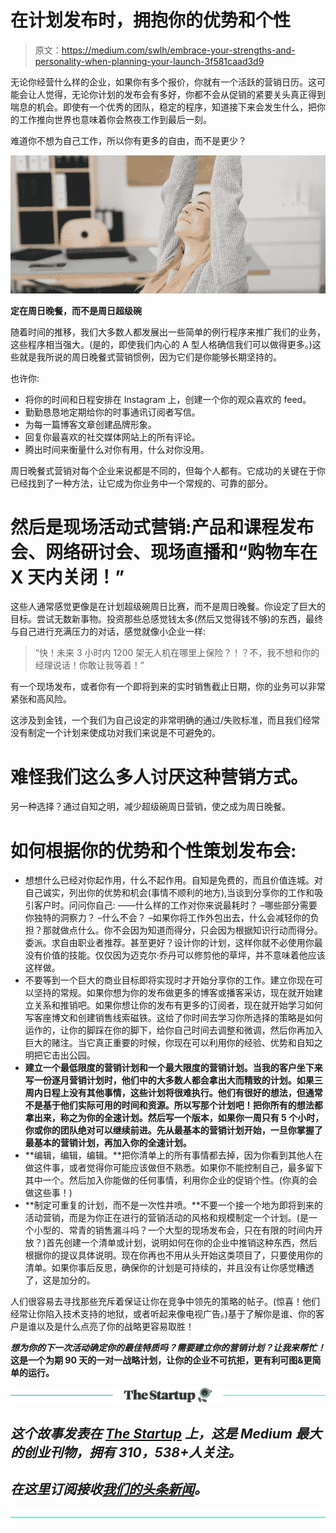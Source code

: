 # 在计划发布时，拥抱你的优势和个性

> 原文：<https://medium.com/swlh/embrace-your-strengths-and-personality-when-planning-your-launch-3f581caad3d9>

无论你经营什么样的企业，如果你有多个报价，你就有一个活跃的营销日历。这可能会让人觉得，无论你计划的发布会有多好，你都不会从促销的紧要关头真正得到喘息的机会。即使有一个优秀的团队，稳定的程序，知道接下来会发生什么，把你的工作推向世界也意味着你会熬夜工作到最后一刻。

难道你不想为自己工作，所以你有更多的自由，而不是更少？

![](img/b883c2ba1a3cae75b748419312a00342.png)

**定在周日晚餐，而不是周日超级碗**

随着时间的推移，我们大多数人都发展出一些简单的例行程序来推广我们的业务，这些程序相当强大。(是的，即使我们内心的 A 型人格确信我们可以做得更多。)这些就是我所说的周日晚餐式营销惯例，因为它们是你能够长期坚持的。

也许你:

*   将你的时间和日程安排在 Instagram 上，创建一个你的观众喜欢的 feed。
*   勤勤恳恳地定期给你的时事通讯订阅者写信。
*   为每一篇博客文章创建品牌形象。
*   回复你最喜欢的社交媒体网站上的所有评论。
*   腾出时间来衡量什么对你有用，什么对你没用。

周日晚餐式营销对每个企业来说都是不同的，但每个人都有。它成功的关键在于你已经找到了一种方法，让它成为你业务中一个常规的、可靠的部分。

# 然后是现场活动式营销:产品和课程发布会、网络研讨会、现场直播和“购物车在 X 天内关闭！”

这些人通常感觉更像是在计划超级碗周日比赛，而不是周日晚餐。你设定了巨大的目标。尝试无数新事物。投资那些总感觉钱太多(然后又觉得钱不够)的东西，最终与自己进行充满压力的对话，感觉就像小企业一样:

> “快！未来 3 小时内 1200 架无人机在哪里上保险？！？不，我不想和你的经理说话！你敢让我等着！”

有一个现场发布，或者你有一个即将到来的实时销售截止日期，你的业务可以非常紧张和高风险。

这涉及到金钱，一个我们为自己设定的非常明确的通过/失败标准，而且我们经常没有制定一个计划来使成功对我们来说是不可避免的。

# 难怪我们这么多人讨厌这种营销方式。

另一种选择？通过自知之明，减少超级碗周日营销，使之成为周日晚餐。

# 如何根据你的优势和个性策划发布会:

*   想想什么已经对你起作用，什么不起作用。自知是免费的，而且价值连城。对自己诚实，列出你的优势和机会(事情不顺利的地方),当谈到分享你的工作和吸引客户时。问问你自己:
    ——什么样的工作对你来说最耗时？
    –哪些部分需要你独特的洞察力？
    –什么不会？
    –如果你将工作外包出去，什么会减轻你的负担？那就做点什么。你不会因为知道而得分，只会因为根据知识行动而得分。委派。求自由职业者推荐。甚至更好？设计你的计划，这样你就不必使用你最没有价值的技能。仅仅因为迈克尔·乔丹可以修剪他的草坪，并不意味着他应该这样做。
*   不要等到一个巨大的商业目标即将实现时才开始分享你的工作。建立你现在可以坚持的常规。如果你想为你的发布做更多的博客或播客采访，现在就开始建立关系和推销吧。如果你想让你的发布有更多的订阅者，现在就开始学习如何写客座博文和创建销售线索磁铁。这给了你时间去学习你所选择的策略是如何运作的，让你的脚踩在你的脚下，给你自己时间去调整和微调，然后你再加入巨大的赌注。当它真正重要的时候，你现在可以利用你的经验、优势和自知之明把它击出公园。
*   **建立一个最低限度的营销计划和一个最大限度的营销计划。当我的客户坐下来写一份逐月营销计划时，他们中的大多数人都会拿出大而精致的计划。如果三周内日程上没有其他事情，这些计划将很难执行。他们有很好的想法，但通常不是基于他们实际可用的时间和资源。所以写那个计划吧！把你所有的想法都拿出来，称之为你的全速计划。然后写一个版本，如果你一周只有 5 个小时，你或你的团队绝对可以继续前进。先从最基本的营销计划开始，一旦你掌握了最基本的营销计划，再加入你的全速计划。**
*   **编辑，编辑，编辑。**把你清单上的所有事情都去掉，因为你看到其他人在做这件事，或者觉得你可能应该做但不熟悉。如果你不能控制自己，最多留下其中一个。然后加入你能做的任何事情，利用你企业的促销个性。(你真的会做这些事！)
*   **制定可重复的计划，而不是一次性井喷。**不要一个接一个地为即将到来的活动营销，而是为你正在进行的营销活动的风格和规模制定一个计划。(是一个小型的、常青的销售漏斗吗？一个大型的现场发布会，只在有限的时间内开放？)首先创建一个清单或计划，说明如何在你的企业中推销这种东西，然后根据你的提议具体说明。现在你再也不用从头开始这类项目了，只要使用你的清单。如果你事后反思，确保你的计划是可持续的，并且没有让你感觉糟透了，这是加分的。

人们很容易去寻找那些充斥着保证让你在竞争中领先的策略的帖子。(惊喜！他们经常让你陷入技术支持的地狱，或者听起来像电视广告。)基于了解你是谁、你的客户是谁以及是什么点亮了你的战略更容易取胜！

***想为你的下一次活动确定你的最佳特质吗？需要建立你的营销计划？让我来帮忙！***[](https://www.kylaroma.com/consulting/)****这是一个为期 90 天的一对一战略计划，让你的企业不可抗拒，更有利可图&更简单的运行。****

*[![](img/308a8d84fb9b2fab43d66c117fcc4bb4.png)](https://medium.com/swlh)*

## *这个故事发表在 [The Startup](https://medium.com/swlh) 上，这是 Medium 最大的创业刊物，拥有 310，538+人关注。*

## *在这里订阅接收[我们的头条新闻](http://growthsupply.com/the-startup-newsletter/)。*

*[![](img/b0164736ea17a63403e660de5dedf91a.png)](https://medium.com/swlh)*